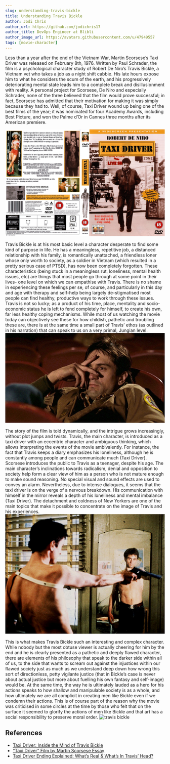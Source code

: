 ```yaml
---
slug: understanding-travis-bickle
title: Understanding Travis Bickle
author: Jodi Chris
author_url: https://github.com/jodichris17
author_title: DevOps Engineer at Blibli
author_image_url: https://avatars.githubusercontent.com/u/47949557
tags: [movie-character]
---
```


Less than a year after the end of the Vietnam War, Martin Scorsese’s Taxi Driver was released on February 8th, 1976. Written by Paul Schrader, the film is a psychological character study of Robert De Niro’s Travis Bickle, a Vietnam vet who takes a job as a night shift cabbie. His late hours expose him to what he considers the scum of the earth, and his progressively deteriorating mental state leads him to a complete break and disillusionment with reality. A personal project for Scorsese, De Niro and especially Schrader, none of the three believed that the film would prove successful; in fact, Scorsese has admitted that their motivation for making it was simply because they had to. Well, of course, Taxi Driver wound up being one of the best films of the year; it was nominated for four Academy Awards, including Best Picture, and won the Palme d’Or in Cannes three months after its American premiere.

<!--truncate-->

![taxi driver](img/taxi-driver-cover.jpg)

Travis Bickle is at his most basic level a character desperate to find some kind of purpose in life. He has a meaningless, repetitive job, a distanced relationship with his family, is romantically unattached, a friendless loner whose only worth to society, as a soldier in Vietnam (which resulted in a pretty serious case of PTSD), has now been completely forgotten. These characteristics (being stuck in a meaningless rut, loneliness, mental health issues, etc) are things that most people go through at some point in their lives- one level on which we can empathise with Travis. There is no shame in experiencing these feelings per se, of course, and particularly in this day and age with therapy and self-help being largely de-stigmatised most people can find healthy, productive ways to work through these issues. Travis is not so lucky; as a product of his time, place, mentality and socio-economic status he is left to fend completely for himself, to create his own, far less healthy coping mechanisms. While most of us watching the movie today can objectively see these for how childish, pathetic and troubling these are, there is at the same time a small part of Travis’ ethos (as outlined in his narration) that can speak to us on a very primal, Jungian level.
![travis bickle](img/travis-bickle.jpg)

The story of the film is told dynamically, and the intrigue grows increasingly, without plot jumps and twists. Travis, the main character, is introduced as a taxi driver with an eccentric character and ambiguous thinking, which allows interpreting the events of the movie ambivalently. For instance, the fact that Travis keeps a diary emphasizes his loneliness, although he is constantly among people and can communicate much (Taxi Driver). Scorsese introduces the public to Travis as a teenager, despite his age. The main character’s inclinations towards radicalism, denial and opposition to society help form a clear view of him as a person who is not mature enough to make sound reasoning. No special visual and sound effects are used to convey an alarm. Nevertheless, due to intense dialogues, it seems that the taxi driver is on the verge of a nervous breakdown. His communication with himself in the mirror reveals a depth of his loneliness and mental imbalance (Taxi Driver). The detachment and coldness of New Yorkers are one of the main topics that make it possible to concentrate on the image of Travis and his experiences.
![travis bickle](img/travis-mirror.jpg)

This is what makes Travis Bickle such an interesting and complex character. While nobody but the most obtuse viewer is actually cheering for him by the end and he is clearly presented as a pathetic and deeply flawed character, there are elements of his philosophy that speak to the darker side within all of us, to the side that wants to scream out against the injustices within our flawed society just as much as we understand deep down how wrong this sort of directionless, petty vigilante justice (that in Bickle’s case is never about actual justice but more about fuelling his own fantasy and self-image) would be. At the same time, the way he is ultimately lauded as a hero for his actions speaks to how shallow and manipulable society is as a whole, and how ultimately we are all complicit in creating men like Bickle even if we condemn their actions. This is of course part of the reason why the movie was criticised in some circles at the time by those who felt that on the surface it seemed to glorify the actions of men like Bickle and that art has a social responsibility to preserve moral order.
![travis bickle](img/travis-end.avif)

## References

- [Taxi Driver: Inside the Mind of Travis Bickle](https://tilt.goombastomp.com/film/taxi-driver-and-inside-the-mind-of-travis-bickle/)
- [“Taxi Driver” Film by Martin Scorsese Essay ](https://ivypanda.com/essays/taxi-driver-film-by-martin-scorsese/)
- [Taxi Driver Ending Explained: What’s Real & What’s In Travis’ Head?](https://wechoiceblogger.com/taxi-driver-ending-explained-whats-real-whats-in-travis-head/)